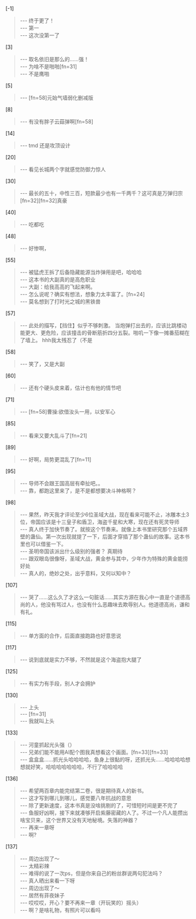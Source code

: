
[-1] 
>--- 终于更了！<br>
>--- 第一<br>
>--- 这次没第一了<br>

[3] 
>--- 取名依旧是那么的……强！<br>
>--- 为啥不是啪啪[fn=31]<br>
>--- 不是鹰啪<br>

[5] 
>--- [fn=58]元始气墙弱化删减版<br>

[8] 
>--- 有没有胖子云菇弹啊[fn=58]<br>

[14] 
>--- tmd 还是攻顶设计<br>

[20] 
>--- 看见长城两个字就感觉防御力惊人<br>

[30] 
>--- 最长的五十，中性三百，短款最少也有一千两千？这可真是万弹归宗[fn=32][fn=32]真豪<br>

[40] 
>--- 吃都吃<br>

[48] 
>--- 好惨啊，<br>

[55] 
>--- 被猛虎王拆了后备隐藏能源当炸弹用是吧，哈哈哈<br>
>--- 这本书的大副真的是高危职业<br>
>--- 大副：给我高高的飞起来啊。<br>
>--- 怎么说呢？确实有想法，想象力太丰富了。[fn=24]<br>
>--- 莫名想到了打时光之城的黑铁兽<br>

[57] 
>--- 此处的描写，【挡住】似乎不够刺激。
当炮弹打出去的，应该比跳楼动能更大、更危险，应该撞击的骨断筋折四分五裂。啪叽一下像一摊番茄糊在了墙上。
hhh我太残忍了（不是<br>

[58] 
>--- 笑了，又是大副<br>

[60] 
>--- 还有个硬头皮来着，估计也有他的情节吧<br>

[71] 
>--- [fn=58]曹操:欲借汝头一用，以安军心<br>

[85] 
>--- 看来又要大乱斗了[fn=21]<br>

[89] 
>--- 好啊，局势更混乱了[fn=11]<br>

[95] 
>--- 导师不会跟王国高层有牵扯吧。。<br>
>--- 靠，都跑这里来了，是不是都想要决斗神格啊？<br>

[98] 
>--- 果然，昨天我才评论至少6位圣域大战，现在看来可能不止，冰雕本土3位，帝国应该是十三皇子和盾卫，海盗千星和大寒，现在还有死灵导师<br>
>--- 真人终于加快节奏了。就按这个节奏来。就像上本书里研究那个五域界壁的蛊仙。第一次出现就提了一下，后面才穿插了那个蛊仙的故事。这本书里也可以借鉴一下。<br>
>--- 圣明帝国该派出什么级别的强者？
真期待<br>
>--- 跟双眼岛很像呀，圣域大战，黄金参与其中，少年作为特殊的黄金能捞好处<br>
>--- 真人的，绝妙之处，出乎意料，又何以知中？<br>

[107] 
>--- 哭了……这么久了才这么一句脏话……其实方源在我心中一直是个道德高尚的人，他没有骂过人，也没有什么恶趣味去欺辱别人。他道德高尚，谦和有礼。<br>

[115] 
>--- 单方面的合作，后面直接跑路也好意思说<br>

[117] 
>--- 说到底就是实力不够，不然就是这个海盗抱大腿了<br>

[125] 
>--- 有实力有手段，别人才会拥护<br>

[130] 
>--- 上头<br>
>--- [fn=31]<br>
>--- 我就叫上头<br>

[133] 
>--- 河童抓起光头强（）<br>
>--- 兄弟们能不能用AI配个图我真想看这个画面。[fn=33][fn=33]<br>
>--- 盒盒盒……抓光头哈哈哈哈，鱼身上很黏的呀，还抓光头……哈哈哈哈想想就好笑，哈哈哈哈哈哈哈，不行了哈哈哈哈<br>

[136] 
>--- 希望两百章内能完结第二卷，很是期待真人的新书。<br>
>--- 这才写到哪儿到哪儿，感觉要八年抗战的意思<br>
>--- 除了更新速度，这本书真是没啥挑剔的了，可惜短时间是更不完了<br>
>--- 鱼服好凶啊，接下来就凑够开启紫藤密藏的人了。不过一个凡人能攒出啥宝贝来，这个世界又没有天地秘境。失落的神器？<br>
>--- 再来一章呀<br>
>--- 啊?<br>

[137] 
>--- 周边出现了～<br>
>--- 太精彩辣<br>
>--- 难得的说了一次ps，但是你来自己的粉丝群说两句犯法吗？<br>
>--- 真人晒出来看一下呀<br>
>--- 周边出现了～<br>
>--- 居然有菲夜妹子<br>
>--- 哎哎哎，开心？要不再来一章（开玩笑的）摇头）<br>
>--- 啊？是啥礼物，有照片可以看吗<br>
